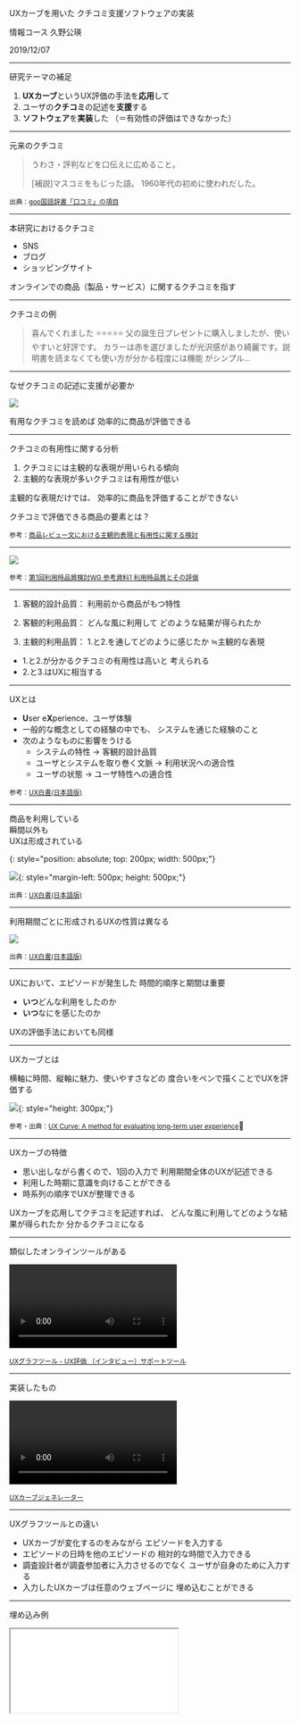 UXカーブを用いた
クチコミ支援ソフトウェアの実装

情報コース
久野公瑛

<time datetime="2019-12-07">2019/12/07</time>

---

研究テーマの補足

1. **UXカーブ**というUX評価の手法を**応用**して
2. ユーザの**クチコミ**の記述を**支援**する
3. **ソフトウェア**を**実装**した
    （＝有効性の評価はできなかった）

---

元来のクチコミ

> うわさ・評判などを口伝えに広めること。
> 
> [補説]マスコミをもじった語。
> 1960年代の初めに使われだした。

<small>出典：[goo国語辞書「口コミ」の項目](https://dictionary.goo.ne.jp/word/%E5%8F%A3%E3%82%B3%E3%83%9F/)</small>

---

本研究におけるクチコミ

- SNS
- ブログ
- ショッピングサイト

オンラインでの商品（製品・サービス）に関するクチコミを指す

---

クチコミの例

> 喜んでくれました
> :star::star::star::star::star:
> 父の誕生日プレゼントに購入しましたが、使いやすいと好評です。
> カラーは赤を選びましたが光沢感があり綺麗です。説明書を読まなくても使い方が分かる程度には機能
> がシンプル…

---

なぜクチコミの記述に支援が必要か

![](images/word-of-mouth-flow.svg)

有用なクチコミを読めば
効率的に商品が評価できる

---

クチコミの有用性に関する分析

1. クチコミには主観的な表現が用いられる傾向
2. 主観的な表現が多いクチコミは有用性が低い

主観的な表現だけでは、
効率的に商品を評価することができない

クチコミで評価できる商品の要素とは？

<small>参考：[商品レビュー文における主観的表現と有用性に関する検討](https://ipsj.ixsq.nii.ac.jp/ej/?action=repository_uri&item_id=164274&file_id=1&file_no=1)</small>

---

![](images/4-quality-attribute-groups.svg)

<small>参考：[第1回利用時品質検討WG 参考資料1 利用時品質とその評価](https://www.ipa.go.jp/files/000054772.pdf)</small>

---

1. 客観的設計品質：
    利用前から商品がもつ特性

2. 客観的利用品質：
    どんな風に利用して
    どのような結果が得られたか

3. 主観的利用品質：
    1\.と2\.を通してどのように感じたか
    ≒主観的な表現

- 1\.と2\.が分かるクチコミの有用性は高いと
    考えられる
- 2\.と3\.はUXに相当する

---

UXとは

- **U**ser e**X**perience、ユーザ体験
- 一般的な概念としての経験の中でも、
    システムを通じた経験のこと
- 次のようなものに影響をうける
    - システムの特性
        → 客観的設計品質
    - ユーザとシステムを取り巻く文脈
        → 利用状況への適合性
    - ユーザの状態
        → ユーザ特性への適合性

<small>参考：[UX白書(日本語版)](http://site.hcdvalue.org/docs)</small>

---

<p>商品を利用している<br>瞬間以外も<br>UXは形成されている</p>{: style="position: absolute; top: 200px; width: 500px;"}

![](images/2019-11-19_15-12-21.png){: style="margin-left: 500px; height: 500px;"}

<small>出典：[UX白書(日本語版)](http://site.hcdvalue.org/docs)</small>

---

利用期間ごとに形成されるUXの性質は異なる

![](images/2019-11-19_15-47-06.png)

<small>出典：[UX白書(日本語版)](http://site.hcdvalue.org/docs)</small>

---

UXにおいて、エピソードが発生した
時間的順序と期間は重要

- **いつ**どんな利用をしたのか
- **いつ**なにを感じたのか

UXの評価手法においても同様

---

UXカーブとは

横軸に時間、縦軸に魅力、使いやすさなどの
度合いをペンで描くことでUXを評価する

![](images/2019-11-19_16-23-19.png){: style="height: 300px;"}

<small>参考・出典：[UX Curve: A method for evaluating long-term user experience](https://doi.org/10.1016/j.intcom.2011.06.005)</small>

---

UXカーブの特徴

- 思い出しながら書くので、1回の入力で
    利用期間全体のUXが記述できる
- 利用した時期に意識を向けることができる
- 時系列の順序でUXが整理できる

UXカーブを応用してクチコミを記述すれば、
どんな風に利用してどのような結果が得られたか
分かるクチコミになる

---

類似したオンラインツールがある

<video controls src="images/ux-graph-tool-demo.mp4" />{: style="height: 500px"}

<small>[UXグラフツール - UX評価 （インタビュー）サポートツール](https://ux-graph.com/uxgraph/)</small>

---

実装したもの

<video controls src="images/ux-curve-generator-demo.mp4" />{: style="height: 500px"}

<small>[UXカーブジェネレーター](https://ux-curve-generator.netlify.com)</small>

---

UXグラフツールとの違い

- UXカーブが変化するのをみながら
    エピソードを入力する
- エピソードの日時を他のエピソードの
    相対的な時間で入力できる
- 調査設計者が調査参加者に入力させるのでなく
    ユーザが自身のために入力する
- 入力したUXカーブは任意のウェブページに
    埋め込むことができる

---

埋め込み例

<iframe src="images/example.html" />{: style="width: 400px; height: 500px;"}

---

今後の課題と展望

- 本ソフトウェアの有効性を検証する必要がある
    - 自由記述との比較
    - UXグラフツールとの比較
- 本ソフトウェアで作成したデータの
    テキストマイニングによる分析
- 複数のUXカーブを入力できるようにする
